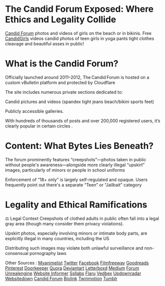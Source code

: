 # The Candid Forum Exposed: Where Ethics and Legality Collide

<a href="https://forum.candidgirls.org/">Candid Forum</a> photos and videos of girls on the beach or in bikinis. Free <a href="https://candidgirls.org/">CandidGirls</a> videos candid photos of teen girls in yoga pants tight clothes cleavage and beautiful asses in public!

# What is the Candid Forum?
Officially launched around 2011–2012, The Candid Forum is hosted on a custom vBulletin platform and protected by Cloudflare 

The site includes numerous private sections dedicated to:

Candid pictures and videos (spandex tight jeans beach/bikini sports feet) 

Publicly accessible galleries.

With hundreds of thousands of posts and over 200,000 registered users, it’s clearly popular in certain circles .

# Content: What Bytes Lies Beneath?
The forum prominently features “creepshots”—photos taken in public without people's awareness—alongside more clearly illegal “upskirt” images, particularly of minors or people in school uniforms 

Enforcement of “18+ only” is largely self-regulated and opaque. Users frequently point out there's a separate “Teen” or “Jailbait” category 

# Legality and Ethical Ramifications
⚖️ Legal Context
Creepshots of clothed adults in public often fall into a legal gray area (though many consider them privacy violations).

Upskirt photos, especially involving minors or intimate body parts, are explicitly illegal in many countries, including the US 

Distributing such images may violate both unlawful surveillance and non-consensual pornography laws 

Other Sources :
<a href="https://myanimelist.net/profile/Forumcandid">Myanimelist</a>
<a href="https://x.com/thecandidgirls">Twitter</a>
<a href="https://www.facebook.com/groups/forumcandidgirls">Facebook</a>
<a href="https://filmfreeway.com/CandidForum">Filmfreeway</a>
<a href="https://www.goodreads.com/user/show/191513369-candid-forum">Goodreads</a>
<a href="https://www.pinterest.com/forumcandid/">Pinterest</a>
<a href="https://forumcandid.doorkeeper.jp/">Doorkeeper</a>
<a href="https://candidforum.quora.com/">Quora</a>
<a href="https://www.deviantart.com/candidforum">Deviantart</a>
<a href="https://letterboxd.com/candidgirls/list/candid-forum/">Letterboxd</a>
<a href="https://medium.com/candidgirls/free-candid-videos-of-girls-in-public-bfebc7046059">Medium</a>
<a href="https://forums.unrealengine.com/t/candid-forum-videos-of-girls-in-public/2581462">Forum Unrealengine</a>
<a href="https://website.informer.com/candidgirls.org">Website Informer</a>
<a href="https://www.ssllabs.com/ssltest/analyze.html?d=forum.candidgirls.org">Ssllabs</a>
<a href="https://www.flaru.com/en/forum.candidgirls.org/">Flaru</a>
<a href="https://www.vedbex.com/whois/candidgirls.org">Vedbex</a>
<a href="https://updownradar.com/status/forum.candidgirls.org">Updownradar</a>
<a href="https://www.websitedown.info/forum.candidgirls.org">Websitedown</a>
<a href="https://candid-forum.com/forumcandid">Candid Forum</a>
<a href="https://bio.link/forumcandid">Biolink</a>
<a href="https://forums.unrealengine.com/t/videos-and-photos-of-candid-girls-in-public/2583156">Twinmotion</a>
<a href="https://www.tumblr.com/communities/forum-candid">Tumblr</a>
